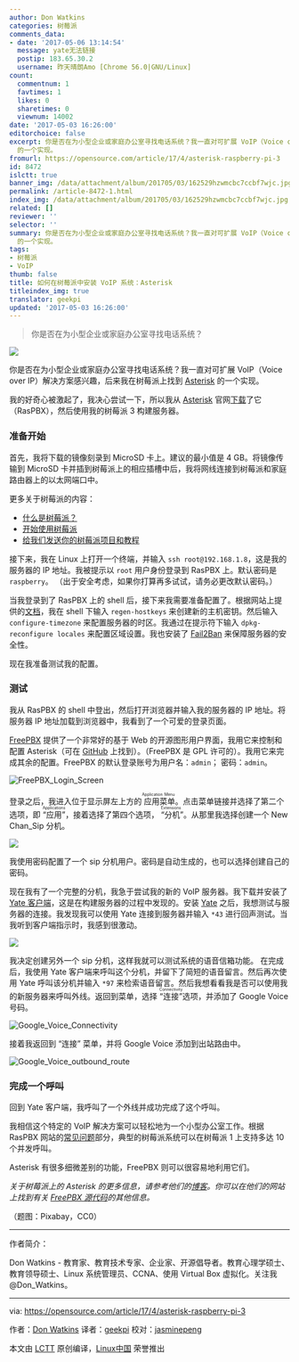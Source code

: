 ```yaml
---
author: Don Watkins
categories: 树莓派
comments_data:
- date: '2017-05-06 13:14:54'
  message: yate无法链接
  postip: 183.65.30.2
  username: 昨天晴朗Amo [Chrome 56.0|GNU/Linux]
count:
  commentnum: 1
  favtimes: 1
  likes: 0
  sharetimes: 0
  viewnum: 14002
date: '2017-05-03 16:26:00'
editorchoice: false
excerpt: 你是否在为小型企业或家庭办公室寻找电话系统？我一直对可扩展 VoIP（Voice over IP）解决方案感兴趣，后来我在树莓派上找到 Asterisk
  的一个实现。
fromurl: https://opensource.com/article/17/4/asterisk-raspberry-pi-3
id: 8472
islctt: true
banner_img: /data/attachment/album/201705/03/162529hzwmcbc7ccbf7wjc.jpg
permalink: /article-8472-1.html
index_img: /data/attachment/album/201705/03/162529hzwmcbc7ccbf7wjc.jpg.thumb.jpg
related: []
reviewer: ''
selector: ''
summary: 你是否在为小型企业或家庭办公室寻找电话系统？我一直对可扩展 VoIP（Voice over IP）解决方案感兴趣，后来我在树莓派上找到 Asterisk
  的一个实现。
tags:
- 树莓派
- VoIP
thumb: false
title: 如何在树莓派中安装 VoIP 系统：Asterisk
titleindex_img: true
translator: geekpi
updated: '2017-05-03 16:26:00'
---
```



> 
> 你是否在为小型企业或家庭办公室寻找电话系统？
> 
> 
> 


![](/data/attachment/album/201705/03/162529hzwmcbc7ccbf7wjc.jpg)


你是否在为小型企业或家庭办公室寻找电话系统？我一直对可扩展 VoIP（Voice over IP）解决方案感兴趣，后来我在树莓派上找到 [Asterisk](http://www.asterisk.org/) 的一个实现。


我的好奇心被激起了，我决心尝试一下，所以我从 [Asterisk](http://www.raspberry-asterisk.org/downloads/) 官网[下载](http://download.raspberry-asterisk.org/raspbx-28-01-2017.zip)了它（RasPBX），然后使用我的树莓派 3 构建服务器。


### 准备开始


首先，我将下载的镜像刻录到 MicroSD 卡上。建议的最小值是 4 GB。将镜像传输到 MicroSD 卡并插到树莓派上的相应插槽中后，我将网线连接到树莓派和家庭路由器上的以太网端口中。


更多关于树莓派的内容：


* [什么是树莓派？](https://opensource.com/resources/what-raspberry-pi?src=raspberry_pi_resource_menu)
* [开始使用树莓派](https://opensource.com/article/16/12/getting-started-raspberry-pi?src=raspberry_pi_resource_menu)
* [给我们发送你的树莓派项目和教程](https://opensource.com/article/17/2/raspberry-pi-submit-your-article?src=raspberry_pi_resource_menu)


接下来，我在 Linux 上打开一个终端，并输入 `ssh root@192.168.1.8`，这是我的服务器的 IP 地址。我被提示以 `root` 用户身份登录到 RasPBX 上。默认密码是 `raspberry`。 （出于安全考虑，如果你打算再多试试，请务必更改默认密码。）


当我登录到了 RasPBX 上的 shell 后，接下来我需要准备配置了。根据网站上提供的[文档](http://www.raspberry-asterisk.org/documentation/)，我在 shell 下输入 `regen-hostkeys` 来创建新的主机密钥。然后输入 `configure-timezone` 来配置服务器的时区。我通过在提示符下输入 `dpkg-reconfigure locales` 来配置区域设置。我也安装了 [Fail2Ban](http://www.raspberry-asterisk.org/documentation/#fail2ban) 来保障服务器的安全性。


现在我准备测试我的配置。


### 测试


我从 RasPBX 的 shell 中登出，然后打开浏览器并输入我的服务器的 IP 地址。将服务器 IP 地址加载到浏览器中，我看到了一个可爱的登录页面。


[FreePBX](https://www.freepbx.org/) 提供了一个非常好的基于 Web 的开源图形用户界面，我用它来控制和配置 Asterisk（可在 [GitHub](https://github.com/asterisk/asterisk/blob/master/LICENSE) 上找到）。（FreePBX 是 GPL 许可的）。我用它来完成其余的配置。FreePBX 的默认登录账号为用户名：`admin`； 密码：`admin`。


![FreePBX_Login_Screen](/data/attachment/album/201705/03/162614itobbhvmhoytvmv4.png "FreePBX_Login_Screen")


登录之后，我进入位于显示屏左上方的<ruby> 应用菜单 <rt>  Application Menu </rt></ruby>。点击菜单链接并选择了第二个选项，即 <ruby> “应用” <rt>  Applications </rt></ruby>，接着选择了第四个选项，<ruby> “分机” <rt>  Extensions </rt></ruby>。从那里我选择创建一个 New Chan\_Sip 分机。


![](/data/attachment/album/201705/03/162614sjwbjvuwz4uglghj.png)


我使用密码配置了一个 sip 分机用户。密码是自动生成的，也可以选择创建自己的密码。


现在我有了一个完整的分机，我急于尝试我的新的 VoIP 服务器。我下载并安装了 [Yate 客户端](http://yateclient.yate.ro/index.php/Download/Download)，这是在构建服务器的过程中发现的。安装 [Yate](https://en.wikipedia.org/wiki/Yate_(telephony_engine)) 之后，我想测试与服务器的连接。我发现我可以使用 Yate 连接到服务器并输入 `*43` 进行回声测试。当我听到客户端指示时，我感到很激动。


![](/data/attachment/album/201705/03/162615pydklpbc3z30gcy4.png)


我决定创建另外一个 sip 分机，这样我就可以测试系统的语音信箱功能。 在完成后，我使用 Yate 客户端来呼叫这个分机，并留下了简短的语音留言。然后再次使用 Yate 呼叫该分机并输入 `*97` 来检索语音留言。然后我想看看我是否可以使用我的新服务器来呼叫外线。返回到菜单，选择 <ruby> “连接” <rt>  Connectivity </rt></ruby> 选项，并添加了 Google Voice 号码。


![Google_Voice_Connectivity](/data/attachment/album/201705/03/162615f8yhyk5wtyghawat.png "Google_Voice_Connectivity")


接着我返回到 “连接” 菜单，并将 Google Voice 添加到出站路由中。


![Google_Voice_outbound_route](/data/attachment/album/201705/03/162616srvlo9ovflvlswob.png "Google_Voice_outbound_route")


### 完成一个呼叫


回到 Yate 客户端，我呼叫了一个外线并成功完成了这个呼叫。


我相信这个特定的 VoIP 解决方案可以轻松地为一个小型办公室工作。根据 RasPBX 网站的[常见问题](http://www.raspberry-asterisk.org/faq/)部分，典型的树莓派系统可以在树莓派 1 上支持多达 10 个并发呼叫。


Asterisk 有很多细微差别的功能，FreePBX 则可以很容易地利用它们。


*关于树莓派上的 Asterisk 的更多信息，请参考他们的[博客](http://www.raspberry-asterisk.org/blog/)。你可以在他们的网站上找到有关 [FreePBX 源代码](https://www.freepbx.org/development/source-code/)的其他信息。*


（题图：Pixabay，CC0）




---


作者简介：


Don Watkins - 教育家、教育技术专家、企业家、开源倡导者。教育心理学硕士、教育领导硕士、Linux 系统管理员、CCNA、使用 Virtual Box 虚拟化。关注我 @Don\_Watkins。




---


via: <https://opensource.com/article/17/4/asterisk-raspberry-pi-3>


作者：[Don Watkins](https://opensource.com/users/don-watkins) 译者：[geekpi](https://github.com/geekpi) 校对：[jasminepeng](https://github.com/jasminepeng)


本文由 [LCTT](https://github.com/LCTT/TranslateProject) 原创编译，[Linux中国](https://linux.cn/) 荣誉推出